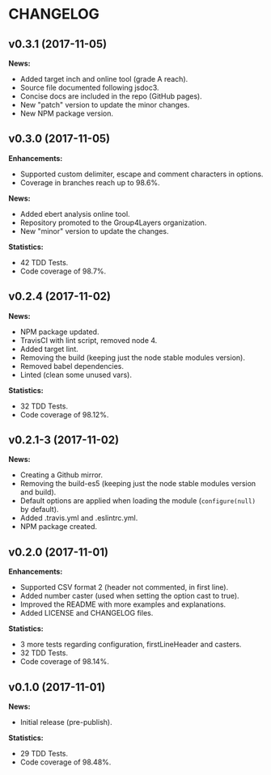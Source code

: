 # CHANGELOG

## v0.3.1 (2017-11-05)

**News:**

- Added target inch and online tool (grade A reach).
- Source file documented following jsdoc3.
- Concise docs are included in the repo (GitHub pages).
- New "patch" version to update the minor changes.
- New NPM package version.

## v0.3.0 (2017-11-05)

**Enhancements:**

- Supported custom delimiter, escape and comment characters in options.
- Coverage in branches reach up to 98.6%.

**News:**

- Added ebert analysis online tool.
- Repository promoted to the Group4Layers organization.
- New "minor" version to update the changes.

**Statistics:**

- 42 TDD Tests.
- Code coverage of 98.7%.

## v0.2.4 (2017-11-02)

**News:**

- NPM package updated.
- TravisCI with lint script, removed node 4.
- Added target lint.
- Removing the build (keeping just the node stable modules version).
- Removed babel dependencies.
- Linted (clean some unused vars).

**Statistics:**

- 32 TDD Tests.
- Code coverage of 98.12%.

## v0.2.1-3 (2017-11-02)

**News:**

- Creating a Github mirror.
- Removing the build-es5 (keeping just the node stable modules version and build).
- Default options are applied when loading the module (`configure(null)` by default).
- Added .travis.yml and .eslintrc.yml.
- NPM package created.

## v0.2.0 (2017-11-01)

**Enhancements:**

- Supported CSV format 2 (header not commented, in first line).
- Added number caster (used when setting the option cast to true).
- Improved the README with more examples and explanations.
- Added LICENSE and CHANGELOG files.

**Statistics:**

- 3 more tests regarding configuration, firstLineHeader and casters.
- 32 TDD Tests.
- Code coverage of 98.14%.

## v0.1.0 (2017-11-01)

**News:**

- Initial release (pre-publish).

**Statistics:**

- 29 TDD Tests.
- Code coverage of 98.48%.
